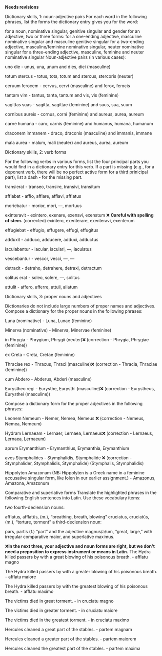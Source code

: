 **Needs revisions**

Dictionary skills, 1: noun-adjective pairs
For each word in the following phrases, list the forms the dictionary entry gives you for the word:

for a noun, nominative singular, genitive singular and gender
for an adjective, two or three forms:
for a one-ending adjective, masculine nominative singular and masculine genitive singular
for a two-ending adjective, masculine/feminine nominative singular, neuter nominative singular
for a three-ending adjective, masculine, feminine and neuter nominative singular
Noun-adjective pairs (in various cases):

uno die - unus, una, unum and dies, diei (masculine)

totum stercus - totus, tota, totum and stercus, stercoris (neuter)

ceruum ferocem - cervus, cervi (masculine) and ferox, ferocis

tantam vim - tantus, tanta, tantum and vis, vis (feminine)

sagittas suas - sagitta, sagittae (feminine) and suus, sua, suum

cornibus aureis - cornus, corni (feminine) and aureus, aurea, aureum

carne humana - caro, carnis (feminine) and humanus, humana, humanum

draconem immanem - draco, draconis (masculine) and immanis, immane

mala aurea - malum, mali (neuter) and aureus, aurea, aureum

Dictionary skills, 2: verb forms

For the following verbs in various forms, list the four principal parts you would find in a dictionary entry for this verb. 
If a part is missing (e.g., for a deponent verb, there will be no perfect active form for a third prinicipal part), list a dash - for the missing part.

transierat - transeo, transire, transivi, transitum

afflabat - afflo, afflare, afflavi, afflatus

moriebatur - morior, mori, ––, mortuus

exinteravit - exintero, exenare, exenavi, exenatum  ❌ **Careful with spelling of stem.** (corrected) exintero, exenterare, exenteravi, exenterum

effugiebat - effugio, effugere, effugi, effugitus

adduxit - adduco, adducere, adduxi, adductus

iaculabantur - iacular, iaculari, ––, iaculatus

vescebantur - vescor, vesci, ––, ––

detraxit - detraho, detrahere, detraxi, detractum

solitus erat - soleo, solere, ––, solitus

attulit - affero, afferre, attuli, allatum

Dictionary skills, 3: proper nouns and adjectives

Dictionaries do not include large numbers of proper names and adjectives. Compose a dictionary for the proper nouns in the following phrases:

Luna (nominative) - Luna, Lunae (feminine)

Minerva (nominative) - Minerva, Minervae (feminine)

in Phrygia - Phrygium, Phrygii (neuter)❌ (correction - Phrygia, Phrygiae (feminine))

ex Creta - Creta, Cretae (feminine)

Thraciae rex - Thracus, Thraci (masculine)❌ (correction - Thracia, Thraciae (feminine))

cum Abdero - Abderus, Abderi (masculine)

Eurystheo regi - Eurysthe, Eurysthi (masculine)❌ (correction - Eurystheus, Eurysthei (masculine))

Compose a dictionary form for the proper adjectives in the following phrases:

Leonem Nemeum - Nemer, Nemea, Nemeus  ❌ (correction - Nemeus, Nemea, Nemeum)

Hydram Lernaeam - Lernaer, Lernaea, Lernaeus❌ (correction - Lernaeus, Lernaea, Lernaeum)

aprum Erymanthium - Erymanthius, Erymanthia, Erymanthium

aves Stymphalides - Stymphalidis, Stymphalide ❌ (correction - Stymphalider, Stymphalidis, Stymphalide) (Stymphalis, Stymphalidis)

Hippolyten Amazonam (NB: Hippolyten is a Greek name in a feminine accusative singular form, like Iolen in our earlier assignment.) - Amazonus, Amazona, Amazonum

Comparative and superlative forms
Translate the highlighted phrases in the following English sentences into Latin. Use these vocabulary items:

two fourth-declension nouns:

afflatus, afflatūs, (m.), “breathing, breath, blowing”
cruciatus, cruciatūs, (m.), “torture, torment”
a third-declension noun:

pars, partis (f.) “part”
and the adjective magnus/a/um, “great, large,” with irregular comparative maior, and superlative maximus.

❌**In the next three, your adjective and noun forms are right, but we don't need a preposition to express instrument or means in Latin.**
The Hydra killed passers by with a great blowing of his poisonous breath. -  afflatu magno 

The Hydra killed passers by with a greater blowing of his poisonous breath. - afflatu maiore

The Hydra killed passers by with the greatest blowing of his poisonous breath. - afflatu maximo

The victims died in great torment. - in cruciatu magno

The victims died in greater torment. - in cruciatu maiore

The victims died in the greatest torment. - in cruciatu maximo

Hercules cleaned a great part of the stables. - partem magnam

Hercules cleaned a greater part of the stables. - partem maiorem

Hercules cleaned the greatest part of the stables. - partem maxima
